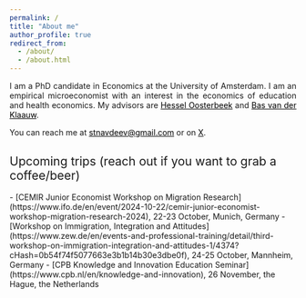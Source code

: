 ```yaml
---
permalink: /
title: "About me"
author_profile: true
redirect_from: 
  - /about/
  - /about.html
---
```


<p align="justify">  
I am a PhD candidate in Economics at the University of Amsterdam. I am an empirical microeconomist with an interest in the economics of education and health economics. My advisors are <a href="https://oosterbeek.economists.nl" style="color: black;">Hessel Oosterbeek</a> and <a href="https://research.vu.nl/en/persons/bas-van-der-klaauw" style="color: black;">Bas van der Klaauw</a>.
</p>
<p align="justify">
</p>
<p align="justify">
You can reach me at <a href="mailto:stnavdeev@gmail.com" style="color: black;">stnavdeev@gmail.com</a> or on <a href="https://x.com/stnavdeev" style="color: black;">X</a>.
</p>

<h2 style="margin-top: 30px; font-weight: normal;">Upcoming trips (reach out if you want to grab a coffee/beer)</h2>
- [CEMIR Junior Economist Workshop on Migration Research](https://www.ifo.de/en/event/2024-10-22/cemir-junior-economist-workshop-migration-research-2024), 22-23 October, Munich, Germany
- [Workshop on Immigration, Integration and Attitudes](https://www.zew.de/en/events-and-professional-training/detail/third-workshop-on-immigration-integration-and-attitudes-1/4374?cHash=0b54f74f5077663e3b1b14b30e3dbe0f), 24-25 October, Mannheim, Germany
- [CPB Knowledge and Innovation Education Seminar](https://www.cpb.nl/en/knowledge-and-innovation), 26 November, the Hague, the Netherlands
